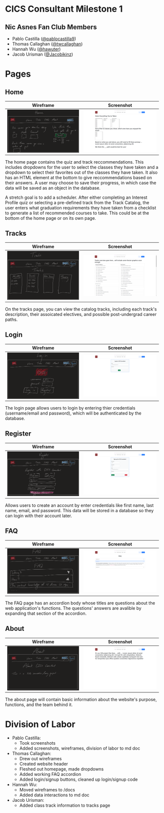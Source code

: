 #  CICS Consultant Milestone 1

## Nic Asnes Fan Club Members
- Pablo Castilla ([@pablocastilla9](https://github.com/pablocastilla9))
- Thomas Callaghan ([@twcallaghan](https://github.com/twcallaghan))
- Hannah Wu ([@hawuter](https://github.com/hawuter))
- Jacob Urisman ([@Jacobikinz](https://github.com/Jacobikinz))

# Pages

## Home
Wireframe |Screenshot
:--------:|:--------:
![](wireframes/home.png?raw=true)|![](screenshots/home.png?raw=true)

The home page contains the quiz and track reccommendations. This includes dropdowns for the user to select the classes they have taken and a dropdown to select their favorites out of the classes they have taken. It also has an HTML element at the bottom to give reccommendations based on their answers. A user may choose to save their progress, in which case the data will be saved as an object in the database.

A stretch goal is to add a scheduler. After either completing an Interest Profile quiz or selecting a pre-defined track from the Track Catalog, the user enters what graduation requirements they have taken from a checklist to generate a list of recommended courses to take. This could be at the bottom of the home page or on its own page.

## Tracks
Wireframe |Screenshot
:--------:|:--------:
![](wireframes/tracks.png?raw=true)|![](screenshots/tracks.png?raw=true)

On the tracks page, you can view the catalog tracks, including each track's description, their assoicated electives, and possible post-undergrad career paths.

## Login
Wireframe |Screenshot
:--------:|:--------:
![](wireframes/login.png?raw=true)|![](screenshots/login.png?raw=true)

The login page allows users to login by entering thier credentials (username/email and password), which will be authenticated by the database.

## Register
Wireframe |Screenshot
:--------:|:--------:
![](wireframes/register.png?raw=true)|![](screenshots/register.png?raw=true)

Allows users to create an account by enter credentials like first name, last name, email, and password. This data will be stored in a database so they can login with their account later.

## FAQ
Wireframe |Screenshot
:--------:|:--------:
![](wireframes/faq.png?raw=true)|![](screenshots/faq.png?raw=true)

The FAQ page has an accordion body whose titles are questions about the web application's functions. The questions' answers are avalible by expanding that section of the accordion.


## About
Wireframe |Screenshot
:--------:|:--------:
![](wireframes/about.png?raw=true)|![](screenshots/about.png?raw=true)

The about page will contain basic information about the website's purpose, functions, and the team behind it. 

# Division of Labor
- Pablo Castilla:
  - Took screenshots
  - Added screenshots, wireframes, division of labor to md doc
- Thomas Callaghan:
  - Drew out wireframes
  - Created website header
  - Fleshed out homepage, made dropdowns
  - Added working FAQ accordion
  - Added login/signup buttons, cleaned up login/signup code
- Hannah Wu:
  - Moved wireframes to /docs
  - Added data interactions to md doc
- Jacob Urisman: 
  - Added class track information to tracks page